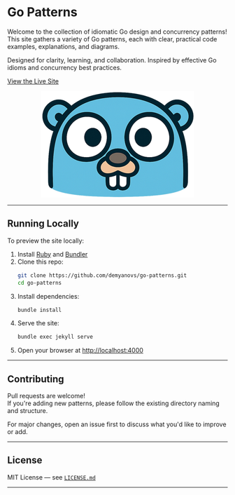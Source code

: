 # Go Patterns

Welcome to the collection of idiomatic Go design and concurrency patterns!  
This site gathers a variety of Go patterns, each with clear, practical code examples, explanations, and diagrams.

Designed for clarity, learning, and collaboration.
Inspired by effective Go idioms and concurrency best practices.

[View the Live Site](https://demyanovs.github.io/go-patterns/)

<p align="center">
  <img src="/assets/images/logo_medium.png" alt="Logo">
</p>

---

## Running Locally

To preview the site locally:

1. Install [Ruby](https://www.ruby-lang.org/en/) and [Bundler](https://bundler.io)
2. Clone this repo:
   ```bash
   git clone https://github.com/demyanovs/go-patterns.git
   cd go-patterns
   ```
3. Install dependencies:
   ```bash
   bundle install
   ```
4. Serve the site:
   ```bash
   bundle exec jekyll serve
   ```
5. Open your browser at [http://localhost:4000](http://localhost:4000)

---

## Contributing

Pull requests are welcome!  
If you're adding new patterns, please follow the existing directory naming and structure.

For major changes, open an issue first to discuss what you'd like to improve or add.

---

## License

MIT License — see [`LICENSE.md`](LICENSE.md)

---
